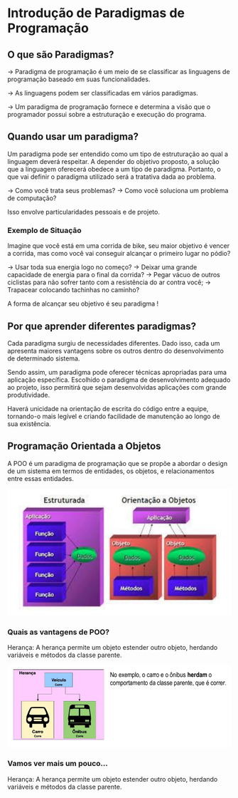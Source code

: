 # Introdução de Paradigmas de Programação

## O que são Paradigmas?

→ Paradigma de programação é um meio de se classificar as
linguagens de programação baseado em suas funcionalidades.

→ As linguagens podem ser classificadas em vários paradigmas.

→ Um paradigma de programação fornece e determina a visão que
o programador possui sobre a estruturação e execução do programa.

## Quando usar um paradigma?

Um paradigma pode ser entendido como um tipo de estruturação ao qual a linguagem
deverá respeitar. A depender do objetivo proposto, a solução que a linguagem oferecerá
obedece a um tipo de paradigma.
Portanto, o que vai definir o paradigma utilizado será a tratativa dada ao problema.

→ Como você trata seus problemas?
→ Como você soluciona um problema de computação?

Isso envolve particularidades pessoais e de projeto.

### Exemplo de Situação

Imagine que você está em uma corrida de bike, seu maior objetivo é vencer a corrida, mas
como você vai conseguir alcançar o primeiro lugar no pódio?

→ Usar toda sua energia logo no começo?
→ Deixar uma grande capacidade de energia para o final da corrida?
→ Pegar vácuo de outros ciclistas para não sofrer tanto com a resistência do ar contra você;
→ Trapacear colocando tachinhas no caminho?

A forma de alcançar seu objetivo é seu paradigma !

## Por que aprender diferentes paradigmas?

Cada paradigma surgiu de necessidades diferentes. Dado isso,
cada um apresenta maiores vantagens sobre os outros dentro do
desenvolvimento de determinado sistema.

Sendo assim, um paradigma pode oferecer técnicas apropriadas
para uma aplicação específica. Escolhido o paradigma de
desenvolvimento adequado ao projeto, isso permitirá que sejam
desenvolvidas aplicações com grande produtividade.

Haverá unicidade na orientação de escrita do código entre a equipe,
tornando-o mais legível e criando facilidade de manutenção ao
longo de sua existência.

## Programação Orientada a Objetos

A POO é um paradigma de programação que se propõe a abordar o design de um sistema
em termos de entidades, os objetos, e relacionamentos entre essas entidades.

![alt text](../images/POO.png)

### Quais as vantagens de POO?

Herança: A herança permite um objeto estender outro objeto, herdando variáveis e métodos
da classe parente.

![alt text](../images/Heranca_POO.png)

### Vamos ver mais um pouco...

Herança: A herança permite um objeto estender outro objeto, herdando variáveis e métodos
da classe parente.

